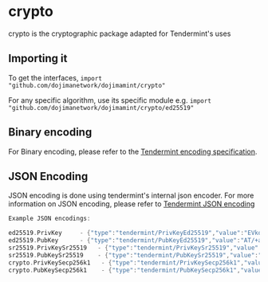 # crypto

crypto is the cryptographic package adapted for Tendermint's uses

## Importing it

To get the interfaces,
`import "github.com/dojimanetwork/dojimamint/crypto"`

For any specific algorithm, use its specific module e.g.
`import "github.com/dojimanetwork/dojimamint/crypto/ed25519"`

## Binary encoding

For Binary encoding, please refer to the [Tendermint encoding specification](https://docs.tendermint.com/master/spec/blockchain/encoding.html).

## JSON Encoding

JSON encoding is done using tendermint's internal json encoder. For more information on JSON encoding, please refer to [Tendermint JSON encoding](https://github.com/tendermint/tendermint/blob/ccc990498df70f5a3df06d22476c9bb83812cbe3/libs/json/doc.go)

```go
Example JSON encodings:

ed25519.PrivKey     - {"type":"tendermint/PrivKeyEd25519","value":"EVkqJO/jIXp3rkASXfh9YnyToYXRXhBr6g9cQVxPFnQBP/5povV4HTjvsy530kybxKHwEi85iU8YL0qQhSYVoQ=="}
ed25519.PubKey      - {"type":"tendermint/PubKeyEd25519","value":"AT/+aaL1eB0477Mud9JMm8Sh8BIvOYlPGC9KkIUmFaE="}
sr25519.PrivKeySr25519   - {"type":"tendermint/PrivKeySr25519","value":"xtYVH8UCIqfrY8FIFc0QEpAEBShSG4NT0zlEOVSZ2w4="}
sr25519.PubKeySr25519    - {"type":"tendermint/PubKeySr25519","value":"8sKBLKQ/OoXMcAJVxBqz1U7TyxRFQ5cmliuHy4MrF0s="}
crypto.PrivKeySecp256k1   - {"type":"tendermint/PrivKeySecp256k1","value":"zx4Pnh67N+g2V+5vZbQzEyRerX9c4ccNZOVzM9RvJ0Y="}
crypto.PubKeySecp256k1    - {"type":"tendermint/PubKeySecp256k1","value":"A8lPKJXcNl5VHt1FK8a244K9EJuS4WX1hFBnwisi0IJx"}
```
